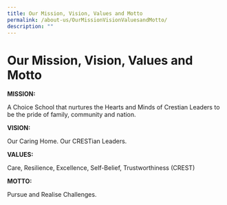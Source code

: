 ```yaml
---
title: Our Mission, Vision, Values and Motto
permalink: /about-us/OurMissionVisionValuesandMotto/
description: ""
---
```

Our Mission, Vision, Values and Motto
=====================================

**MISSION:**

A Choice School that nurtures the Hearts and Minds of Crestian Leaders to be the pride of family, community and nation.

**VISION:**  

Our Caring Home. Our CRESTian Leaders.

**VALUES:**  

Care, Resilience, Excellence, Self-Belief, Trustworthiness (CREST)

**MOTTO:**  

Pursue and Realise Challenges.
